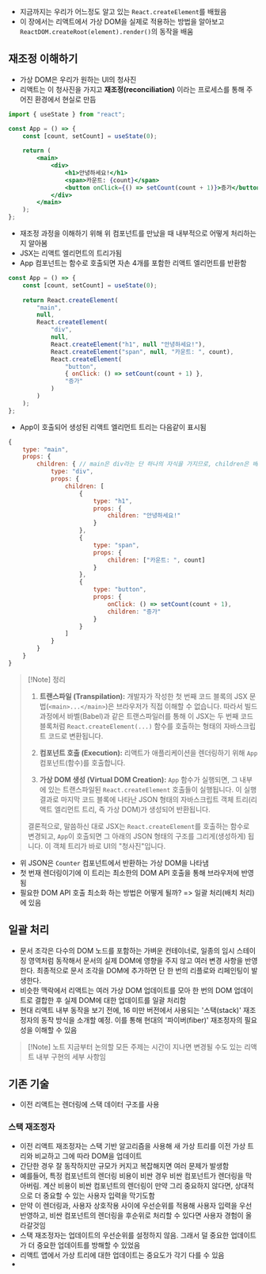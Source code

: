 - 지금까지는 우리가 어느정도 알고 있는 `React.createElement`를 배웠음
- 이 장에서는 리액트에서 가상 DOM을 실제로 적용하는 방법을 알아보고 `ReactDOM.createRoot(element).render()`의 동작을 배움

## 재조정 이해하기
- 가상 DOM은 우리가 원하는 UI의 청사진
- 리액트는 이 청사진을 가지고 **재조정(reconciliation)** 이라는 프로세스를 통해 주어진 환경에서 현실로 만듬

```jsx
import { useState } from "react";

const App = () => {
	const [count, setCount] = useState(0);
	
	return (
		<main>
			<div>
				<h1>안녕하세요!</h1>
				<span>카운트: {count}</span>
				<button onClick={() => setCount(count + 1)}>증가</button>
			</div>
		</main>
	);
};
```

- 재조정 과정을 이해하기 위해 위 컴포넌트를 만났을 때 내부적으로 어떻게 처리하는지 알아봄
- JSX는 리액트 엘리먼트의 트리가됨
- App 컴포넌트는 함수로 호출되면 자손 4개를 포함한 리액트 엘리먼트를 반환함

```js
const App = () => {
	const [count, setCount] = useState(0);
	
	return React.createElement(
		"main",
		null,
		React.createElement(
			"div",
			null,
			React.createElement("h1", null "안녕하세요!"),
			React.createElement("span", null, "카운트: ", count),
			React.createElement(
				"button",
				{ onClick: () => setCount(count + 1) },
				"증가"
			)
		)
	);
};
```

- App이 호출되어 생성된 리액트 엘리먼트 트리는 다음같이 표시됨

```jsx
{
	type: "main",
	props: {
		children: { // main은 div라는 단 하나의 자식을 가지므로, children은 배열이 아닌 객체
			type: "div",
			props: {
				children: [
					{
						type: "h1",
						props: {
							children: "안녕하세요!"
						}
					},
					{
						type: "span",
						props: {
							children: ["카운트: ", count]
						}
					},
					{
						type: "button",
						props: {
							onClick: () => setCount(count + 1),
							children: "증가"
						}
					}
				]
			}
		}
	}
}
```

> [!Note] 정리
> 1. **트랜스파일 (Transpilation):** 개발자가 작성한 첫 번째 코드 블록의 JSX 문법(`<main>...</main>`)은 브라우저가 직접 이해할 수 없습니다. 따라서 빌드 과정에서 바벨(Babel)과 같은 트랜스파일러를 통해 이 JSX는 두 번째 코드 블록처럼 `React.createElement(...)` 함수를 호출하는 형태의 자바스크립트 코드로 변환됩니다.
>     
> 2. **컴포넌트 호출 (Execution):** 리액트가 애플리케이션을 렌더링하기 위해 `App` 컴포넌트(함수)를 호출합니다.
>     
> 3. **가상 DOM 생성 (Virtual DOM Creation):** `App` 함수가 실행되면, 그 내부에 있는 트랜스파일된 `React.createElement` 호출들이 실행됩니다. 이 실행 결과로 마지막 코드 블록에 나타난 JSON 형태의 자바스크립트 객체 트리(리액트 엘리먼트 트리, 즉 가상 DOM)가 생성되어 반환됩니다.
>     
> 
> 결론적으로, 말씀하신 대로 JSX는 `React.createElement`를 호출하는 함수로 변경되고, `App`이 호출되면 그 아래의 JSON 형태의 구조를 그리게(생성하게) 됩니다. 이 객체 트리가 바로 UI의 "청사진"입니다.

- 위 JSON은 `Counter` 컴포넌트에서 반환하는 가상 DOM을 나타냄
- 첫 번재 렌더링이기에 이 트리는 최소한의 DOM API 호출을 통해 브라우저에 반영됨
- 필요한 DOM API 호출 최소화 하는 방법은 어떻게 될까? => 일괄 처리(배치 처리)에 있음

## 일괄 처리
- 문서 조각은 다수의 DOM 노드를 포함하는 가벼운 컨테이너로, 일종의 임시 스테이징 영역처럼 동작해서 문서의 실제 DOM에 영향을 주지 않고 여러 변경 사항을 반영한다. 최종적으로 문서 조각을 DOM에 추가하면 단 한 번의 리플로와 리페인팅이 발생한다.
- 비슷한 맥락에서 리액트는 여러 가상 DOM 업데이트를 모아 한 번의 DOM 업데이트로 결합한 후 실제 DOM에 대한 업데이트를 일괄 처리함
- 현대 리액트 내부 동작을 보기 전에, 16 미만 버전에서 사용되는 '스택(stack)' 재조정자의 동작 방식을 소개할 예정. 이를 통해 현대의 '파이버(fiber)' 재조정자의 필요성을 이해할 수 있음

> [!Note] 노트
>지금부터 논의할 모든 주제는 시간이 지나면 변경될 수도 있는 리액트 내부 구현의 세부 사항임


## 기존 기술
- 이전 리액트는 렌더링에 스택 데이터 구조를 사용

### 스택 재조정자
- 이전 리액트 재조정자는 스택 기반 알고리즘을 사용해 새 가상 트리를 이전 가상 트리와 비교하고 그에 따라 DOM을 업데이트
- 간단한 경우 잘 동작하지만 규모가 커지고 복잡해지면 여러 문제가 발생함
- 예를들어, 특정 컴포넌트의 렌더링 비용이 비싼 경우 비싼 컴포넌트가 렌더링을 막아버림. 계산 비용이 비싼 컴포넌트의 렌더링이 만약 그리 중요하지 않다면, 상대적으로 더 중요할 수 있는 사용자 입력을 막기도함
- 만약 이 렌더링과, 사용자 상호작용 사이에 우선순위를 적용해 사용자 입력을 우선 반영하고, 비싼 컴포넌트의 렌더링을 후순위로 처리할 수 있다면 사용자 경험이 올라갈것임
- 스택 재조정자는 업데이트의 우선순위를 설정하지 않음. 그래서 덜 중요한 업데이트가 더 중요한 업데이트를 방해할 수 있었음
- 리액트 앱에서 가상 트리에 대한 업데이트는 중요도가 각기 다를 수 있음
- 